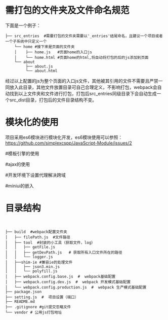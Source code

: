 

# 需打包的文件夹及文件命名规范
下面是一个例子：
```shell
├── src_entries  #需要打包的文件夹需要以'_entries'结尾命名，且建议一个项目或者一个子系统中只定义一个
    └── home #接下来是页面的文件夹
    │    ├── home.js   #页面home的入口js
    │    └── home.html #页面home的html,将自动将打包的后的js添加到页面 
    └── about 
         ├── about.js   
         └── about.html 
```
经过以上配置的js为整个页面的入口js文件，其他被其引用的文件不需要且严禁一同放入此目录，其他文件放置目录可自己合理定义，不影响打包，webpack会自动找到以上文件夹和文件进行打包，打包后src_entries同级目录下会自动生成一个src_dist目录，打包后的文件目录结构不变。


# 模块化的使用
项目采用es6模块进行模块化开发，es6模块使用可以参照：https://github.com/simplexcspp/JavaScript-Module/issues/2


#模板引擎的使用




#ajax的使用



#开发环境下设置代理解决跨域




#miniui的嵌入







# 目录结构
```shell


├── build  #webpack配置文件夹    
│   ├── filePath.js  #文件路径   
│   ├── tool  #封装的小工具（获取文件，log）    
│   │   ├── getFile.js   
│   │   ├── getDevPath.js   # 获取所有入口文件所在的路径
│   │   └── logger.js 
│   ├──shim-ie #兼容ie的处理文件
│   │   ├── json3.min.js   
│   │   └── polyfill.js 
│   ├── webpack.config.base.js  #  webpack基础配置  
│   ├── webpack.config.dev.js  #  webpack 开发模式基础配置   
│   └── webpack.config.production.js  #  webpack 生产模式基础配置     
├── package.json  
├── setting.js  #  项目设置（端口）     
├── README.md   
├── .gitignore #git提交忽略文件    
└── vendor # 公用js打包地址

```
